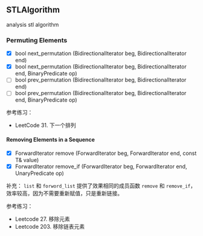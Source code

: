 ## STLAlgorithm
analysis stl algorithm

### Permuting Elements

- [x] bool next_permutation (BidirectionalIterator beg, BidirectionalIterator end)
- [x] bool next_permutation (BidirectionalIterator beg, BidirectionalIterator end, BinaryPredicate op)
- [ ] bool prev_permutation (BidirectionalIterator beg, BidirectionalIterator end)
- [ ] bool prev_permutation (BidirectionalIterator beg, BidirectionalIterator end, BinaryPredicate op)

参考练习：

- LeetCode 31. 下一个排列

#### Removing Elements in a Sequence

- [x] ForwardIterator remove (ForwardIterator beg, ForwardIterator end, const T& value)
- [x] ForwardIterator remove_if (ForwardIterator beg, ForwardIterator end, UnaryPredicate op)

补充： `list` 和 `forword_list` 提供了效果相同的成员函数 `remove` 和 `remove_if`，效率较高，因为不需要重新赋值，只是重新链接。

参考练习：

- Leetcode 27. 移除元素
- Leetcode 203. 移除链表元素